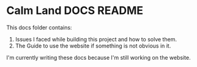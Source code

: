 # Calm Land DOCS README

This docs folder contains:

1. Issues I faced while building this project and how to solve them.
2. The Guide to use the website if something is not obvious in it.

I'm currently writing these docs because I'm still working on the website.
